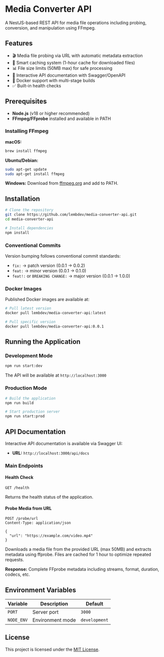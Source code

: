 # Media Converter API

A NestJS-based REST API for media file operations including probing, conversion, and manipulation using FFmpeg.

## Features

- 🎬 Media file probing via URL with automatic metadata extraction
- 💾 Smart caching system (1-hour cache for downloaded files)
- 📊 File size limits (50MB max) for safe processing
- 📝 Interactive API documentation with Swagger/OpenAPI
- 🐳 Docker support with multi-stage builds
- ✅ Built-in health checks

## Prerequisites

- **Node.js** (v18 or higher recommended)
- **FFmpeg/FFprobe** installed and available in PATH

### Installing FFmpeg

**macOS:**

```bash
brew install ffmpeg
```

**Ubuntu/Debian:**

```bash
sudo apt-get update
sudo apt-get install ffmpeg
```

**Windows:**
Download from [ffmpeg.org](https://ffmpeg.org/download.html) and add to PATH.

## Installation

```bash
# Clone the repository
git clone https://github.com/lembdev/media-converter-api.git
cd media-converter-api

# Install dependencies
npm install
```

### Conventional Commits

Version bumping follows conventional commit standards:

- `fix:` → patch version (0.0.1 → 0.0.2)
- `feat:` → minor version (0.0.1 → 0.1.0)
- `feat!:` or `BREAKING CHANGE:` → major version (0.0.1 → 1.0.0)

### Docker Images

Published Docker images are available at:

```bash
# Pull latest version
docker pull lembdev/media-converter-api:latest

# Pull specific version
docker pull lembdev/media-converter-api:0.0.1
```

## Running the Application

### Development Mode

```bash
npm run start:dev
```

The API will be available at `http://localhost:3000`

### Production Mode

```bash
# Build the application
npm run build

# Start production server
npm run start:prod
```

## API Documentation

Interactive API documentation is available via Swagger UI:

- **URL:** `http://localhost:3000/api/docs`

### Main Endpoints

#### Health Check

```
GET /health
```

Returns the health status of the application.

#### Probe Media from URL

```
POST /probe/url
Content-Type: application/json

{
  "url": "https://example.com/video.mp4"
}
```

Downloads a media file from the provided URL (max 50MB) and extracts metadata using ffprobe. Files are cached for 1 hour to optimize repeated requests.

**Response:** Complete FFprobe metadata including streams, format, duration, codecs, etc.

## Environment Variables

| Variable   | Description      | Default       |
| ---------- | ---------------- | ------------- |
| `PORT`     | Server port      | `3000`        |
| `NODE_ENV` | Environment mode | `development` |

## License

This project is licensed under the [MIT License](LICENSE).

